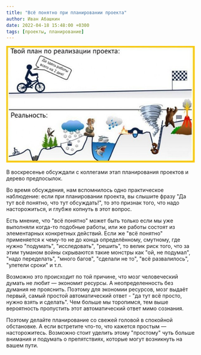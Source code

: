 ```yaml
---
title: "Всё понятно при планировании проекта"
author: Иван Абашкин
date: 2022-04-18 15:48:00 +0300
tags: [проекты, планирование]
---
```

![твой план по реализации проекта](res/Pasted%20image%2020220425185248.png)

В воскресенье обсуждали с коллегами этап планирования проектов и дерево предпосылок.

Во время обсуждения, нам вспомнилось одно практическое наблюдение: если при планировании проекта, вы слышите фразу "Да тут всё понятно, что тут обсуждать!", то это признак того, что надо насторожиться, и глубже копнуть в этот вопрос. 

Есть мнение, что "всё понятно" может быть только если мы уже выполняли когда-то подобные работы, или же работы состоят из элементарных конкретных действий.
Если же "всё понятно" применяется к чему-то не до конца определённому, смутному, где нужно "подумать", "исследовать",  "решить", то велик риск того, что за этим туманом войны скрываются такие монстры как "ой, не подумал", "надо переделать", "много багов", "сделали не то", "всё развалилось", "улетели сроки"  и т.п.

Возможно это происходит по той причине, что мозг человеческий думать не любит — экономит ресурсы. А неопределенность без думания не прояснить. Поэтому для экономии ресурсов, мозг выдаёт первый, самый простой автоматический ответ - "да тут всё просто, нужно взять и сделать". Чем больше мы торопимся, тем выше вероятность пропустить этот автоматический ответ мимо сознания. 

Поэтому делайте планирование со свежей головой в спокойной обстановке. А если встретите что-то, что кажется простым — насторожитесь. Возможно стоит уделить этому "простому" чуть больше внимания и подумать о препятствиях, которые могут возникнуть на вашем пути.
